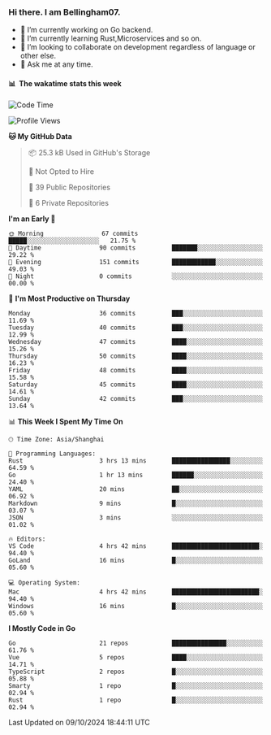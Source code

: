 ### Hi there. I am Bellingham07.

- 🔭 I’m currently working on Go backend.
- 🌱 I’m currently learning Rust,Microservices and so on.
- 👯 I’m looking to collaborate on development regardless of language or other else.
- 💬 Ask me at any time.

#### 📊 &nbsp;**The wakatime stats this week**  
<!--START_SECTION:waka-->
![Code Time](http://img.shields.io/badge/Code%20Time-31%20hrs%2056%20mins-blue)

![Profile Views](http://img.shields.io/badge/Profile%20Views-45-blue)

**🐱 My GitHub Data** 

> 📦 25.3 kB Used in GitHub's Storage 
 > 
> 🚫 Not Opted to Hire
 > 
> 📜 39 Public Repositories 
 > 
> 🔑 6 Private Repositories 
 > 
**I'm an Early 🐤** 

```text
🌞 Morning                67 commits          █████░░░░░░░░░░░░░░░░░░░░   21.75 % 
🌆 Daytime                90 commits          ███████░░░░░░░░░░░░░░░░░░   29.22 % 
🌃 Evening                151 commits         ████████████░░░░░░░░░░░░░   49.03 % 
🌙 Night                  0 commits           ░░░░░░░░░░░░░░░░░░░░░░░░░   00.00 % 
```
📅 **I'm Most Productive on Thursday** 

```text
Monday                   36 commits          ███░░░░░░░░░░░░░░░░░░░░░░   11.69 % 
Tuesday                  40 commits          ███░░░░░░░░░░░░░░░░░░░░░░   12.99 % 
Wednesday                47 commits          ████░░░░░░░░░░░░░░░░░░░░░   15.26 % 
Thursday                 50 commits          ████░░░░░░░░░░░░░░░░░░░░░   16.23 % 
Friday                   48 commits          ████░░░░░░░░░░░░░░░░░░░░░   15.58 % 
Saturday                 45 commits          ████░░░░░░░░░░░░░░░░░░░░░   14.61 % 
Sunday                   42 commits          ███░░░░░░░░░░░░░░░░░░░░░░   13.64 % 
```


📊 **This Week I Spent My Time On** 

```text
🕑︎ Time Zone: Asia/Shanghai

💬 Programming Languages: 
Rust                     3 hrs 13 mins       ████████████████░░░░░░░░░   64.59 % 
Go                       1 hr 13 mins        ██████░░░░░░░░░░░░░░░░░░░   24.40 % 
YAML                     20 mins             ██░░░░░░░░░░░░░░░░░░░░░░░   06.92 % 
Markdown                 9 mins              █░░░░░░░░░░░░░░░░░░░░░░░░   03.07 % 
JSON                     3 mins              ░░░░░░░░░░░░░░░░░░░░░░░░░   01.02 % 

🔥 Editors: 
VS Code                  4 hrs 42 mins       ████████████████████████░   94.40 % 
GoLand                   16 mins             █░░░░░░░░░░░░░░░░░░░░░░░░   05.60 % 

💻 Operating System: 
Mac                      4 hrs 42 mins       ████████████████████████░   94.40 % 
Windows                  16 mins             █░░░░░░░░░░░░░░░░░░░░░░░░   05.60 % 
```

**I Mostly Code in Go** 

```text
Go                       21 repos            ███████████████░░░░░░░░░░   61.76 % 
Vue                      5 repos             ████░░░░░░░░░░░░░░░░░░░░░   14.71 % 
TypeScript               2 repos             █░░░░░░░░░░░░░░░░░░░░░░░░   05.88 % 
Smarty                   1 repo              █░░░░░░░░░░░░░░░░░░░░░░░░   02.94 % 
Rust                     1 repo              █░░░░░░░░░░░░░░░░░░░░░░░░   02.94 % 
```




 Last Updated on 09/10/2024 18:44:11 UTC
<!--END_SECTION:waka-->
